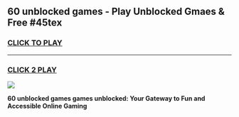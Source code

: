 
## 60 unblocked games - Play Unblocked Gmaes & Free #45tex
<h3>
<a href="https://news.freeplayer.one?title=60_unblocked_games&ref=03M">CLICK TO PLAY</a></h3>
<hr>

<h3>
<a href="https://news.freeplayer.one?title=60_unblocked_games&ref=03M">CLICK 2 PLAY</a>
  
</h3>

<a href="https://news.freeplayer.one?title=60_unblocked_games&ref=03M"><img src="https://clearcache.store/games.png"></a>


**60 unblocked games games unblocked: Your Gateway to Fun and Accessible Online Gaming**
